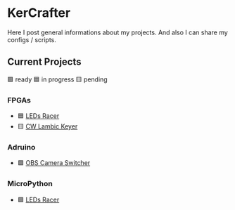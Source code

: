 # KerCrafter

Here I post general informations about my projects. And also I can share my configs / scripts.

## Current Projects

🟩 ready :blue_square: in progress :yellow_square: pending


### FPGAs
- :blue_square: [LEDs Racer](https://github.com/KerCrafter/FPGA-LEDs-Racer)
- :yellow_square: [CW Lambic Keyer](https://github.com/KerCrafter/FPGA-CW-lambic-keyer)

### Adruino
- 🟩 [OBS Camera Switcher](https://github.com/KerCrafter/obs-cam-switcher)

### MicroPython
- 🟩 [LEDs Racer](https://github.com/KerCrafter/micropython-leds-racer)
